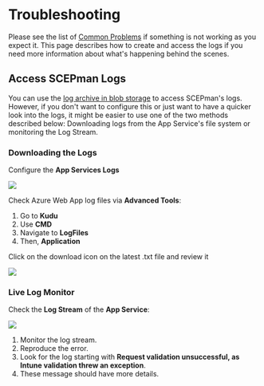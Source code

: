 # Troubleshooting

Please see the list of [Common Problems](general.md) if something is not working as you expect it. This page describes how to create and access the logs if you need more information about what's happening behind the scenes.

## Access SCEPman Logs

You can use the [log archive in blob storage](../../scepman-configuration/optional/log-configuration.md) to access SCEPman's logs. However, if you don't want to configure this or just want to have a quicker look into the logs, it might be easier to use one of the two methods described below: Downloading logs from the App Service's file system or monitoring the Log Stream.

### Downloading the Logs

Configure the **App Services Logs**

![](<../../../.gitbook/assets/event32\_5 (2) (3) (3) (3) (3) (3) (2) (1) (1) (1) (1) (1) (1) (1) (1) (1) (1) (1) (1) (1) (1) (1) (1) (1) (1) (3).png>)

Check Azure Web App log files via **Advanced Tools**:

1. Go to **Kudu**
2. Use **CMD**
3. Navigate to **LogFiles**
4. Then, **Application**

Click on the download icon on the latest .txt file and review it

![](<../../../.gitbook/assets/event32\_3 (2) (7) (4) (1) (1) (1) (1) (1) (1) (1) (1) (1) (1) (1) (11) (1) (1) (1) (1) (1) (4).png>)

### Live Log Monitor

Check the **Log Stream** of the **App Service**:

![](<../../../.gitbook/assets/event32\_6 (3) (3) (3) (3) (3) (3) (2) (1) (1) (1) (1) (1) (1) (1) (1) (1) (1) (1) (1) (1) (1) (1) (1) (1).png>)

1. Monitor the log stream.
2. Reproduce the error.
3. Look for the log starting with **Request validation unsuccessful, as Intune validation threw an exception**.
4. These message should have more details.
